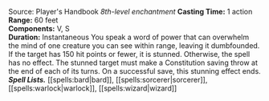 Source: Player's Handbook
*8th-level enchantment*
**Casting Time:** 1 action  
**Range:** 60 feet  
**Components:** V, S  
**Duration:** Instantaneous
You speak a word of power that can overwhelm the mind of one creature you can see within range, leaving it dumbfounded. If the target has 150 hit points or fewer, it is stunned. Otherwise, the spell has no effect. The stunned target must make a Constitution saving throw at the end of each of its turns. On a successful save, this stunning effect ends.
***Spell Lists.*** [[spells:bard|bard]], [[spells:sorcerer|sorcerer]], [[spells:warlock|warlock]], [[spells:wizard|wizard]]